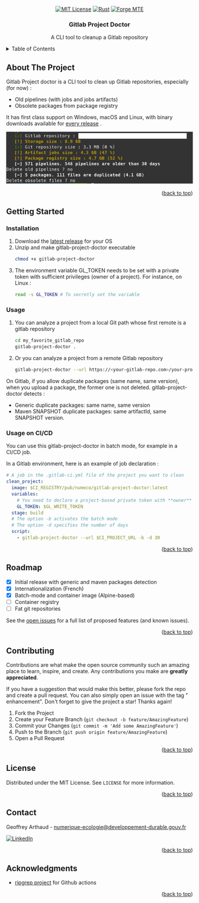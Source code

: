 <!-- Adapted from https://github.com/othneildrew/Best-README-Template/ -->

<!-- PROJECT LOGO -->
<div align="center">

[![MIT License][license-shield]][license-url]
[![Rust][Rust]][Rust-url]
[![Forge MTE][MTE]][MTE-url]

<h3 align="center">Gitlab Project Doctor</h3>

  <p align="center">
    A CLI tool to cleanup a Gitlab repository
    <br />
</p>
</div>



<!-- TABLE OF CONTENTS -->
<details>
  <summary>Table of Contents</summary>
  <ol>
    <li>
      <a href="#about-the-project">About The Project</a>
    </li>
    <li>
      <a href="#getting-started">Getting Started</a>
    </li>
    <li><a href="#roadmap">Roadmap</a></li>
    <li><a href="#contributing">Contributing</a></li>
    <li><a href="#license">License</a></li>
    <li><a href="#contact">Contact</a></li>
    <li><a href="#acknowledgments">Acknowledgments</a></li>
  </ol>
</details>



<!-- ABOUT THE PROJECT -->

## About The Project

Gitlab Project doctor is a CLI tool to clean up Gitlab repositories,
especially (for now) :

- Old pipelines (with jobs and jobs artifacts)
- Obsolete packages from package registry

It has first class support on Windows, macOS and Linux, with binary downloads
available
for [every release](https://github.com/geoffreyarthaud/gitlab-project-doctor/releases)
.

![Product Name Screen Shot][product-screenshot]

<p align="right">(<a href="#readme-top">back to top</a>)</p>

<!-- GETTING STARTED -->

## Getting Started

### Installation

1. Download
   the [latest release](https://github.com/geoffreyarthaud/gitlab-project-doctor/releases)
   for your OS
2. Unzip and make gitlab-project-doctor executable
   ```sh
   chmod +x gitlab-project-doctor
   ```
3. The environment variable GL_TOKEN needs to be set with a private token with
   sufficient privileges (owner of a project). For instance, on Linux :
    ```sh
    read -s GL_TOKEN # To secretly set the variable
    ```

### Usage

1. You can analyze a project from a local Git path whose first remote is a
   gitlab repository
    ```sh
    cd my_favorite_gitlab_repo
    gitlab-project-doctor .
    ```
2. Or you can analyze a project from a remote Gitlab repository
    ```sh
    gitlab-project-doctor --url https://<your-gitlab-repo.com>/your-project-path
    ```

On Gitlab, if you allow duplicate packages (same name, same version), when you
upload a package, the former one
is not deleted. gitlab-project-doctor detects :

- Generic duplicate packages: same name, same version
- Maven SNAPSHOT duplicate packages: same artifactId, same SNAPSHOT version.

### Usage on CI/CD

You can use this gitlab-project-doctor in batch mode, for example in a CI/CD job.

In a Gitlab environment, here is an example of job declaration :

```yaml
# A job in the .gitlab-ci.yml file of the project you want to clean
clean_project:
  image: $CI_REGISTRY/pub/numeco/gitlab-project-doctor:latest
  variables:
    # You need to declare a project-based private token with **owner** privilege
    GL_TOKEN: $GL_WRITE_TOKEN
  stage: build
  # The option -b activates the batch mode
  # The option -d specifies the number of days
  script:
    - gitlab-project-doctor --url $CI_PROJECT_URL -b -d 30
```
<p align="right">(<a href="#readme-top">back to top</a>)</p>

<!-- ROADMAP -->

## Roadmap

- [X] Initial release with generic and maven packages detection
- [X] Internationalization (French)
- [X] Batch-mode and container image (Alpine-based)
- [ ] Container registry
- [ ] Fat git repositories

See
the [open issues](https://github.com/geoffreyarthaud/gitlab-project-doctor/issues)
for a
full list of proposed features (and known issues).

<p align="right">(<a href="#readme-top">back to top</a>)</p>



<!-- CONTRIBUTING -->

## Contributing

Contributions are what make the open source community such an amazing place to
learn, inspire, and create. Any contributions you make are **greatly
appreciated**.

If you have a suggestion that would make this better, please fork the repo and
create a pull request. You can also simply open an issue with the tag "
enhancement".
Don't forget to give the project a star! Thanks again!

1. Fork the Project
2. Create your Feature Branch (`git checkout -b feature/AmazingFeature`)
3. Commit your Changes (`git commit -m 'Add some AmazingFeature'`)
4. Push to the Branch (`git push origin feature/AmazingFeature`)
5. Open a Pull Request

<p align="right">(<a href="#readme-top">back to top</a>)</p>



<!-- LICENSE -->

## License

Distributed under the MIT License. See `LICENSE` for more information.

<p align="right">(<a href="#readme-top">back to top</a>)</p>



<!-- CONTACT -->

## Contact

Geoffrey Arthaud - numerique-ecologie@developpement-durable.gouv.fr

[![LinkedIn][linkedin-shield]][linkedin-url]

<p align="right">(<a href="#readme-top">back to top</a>)</p>



<!-- ACKNOWLEDGMENTS -->

## Acknowledgments

* [ripgrep project](https://github.com/BurntSushi/ripgrep) for Github actions

<p align="right">(<a href="#readme-top">back to top</a>)</p>


<!-- MARKDOWN LINKS & IMAGES -->
<!-- https://www.markdownguide.org/basic-syntax/#reference-style-links -->

[license-shield]: https://img.shields.io/github/license/geoffreyarthaud/gitlab-project-doctor.svg?style=for-the-badge

[license-url]: https://github.com/geoffreyarthaud/gitlab-project-doctor/blob/master/LICENSE.txt

[linkedin-shield]: https://img.shields.io/badge/-LinkedIn-black.svg?style=for-the-badge&logo=linkedin&colorB=555

[linkedin-url]: https://linkedin.com/in/geoffreyarthaud

[product-screenshot]: docs_assets/gpd_screenshot.png

[Rust]: https://img.shields.io/badge/rust-000000?style=for-the-badge&logo=rust&logoColor=white

[Rust-url]: https://www.rust-lang.org/

[MTE]: https://img.shields.io/badge/forge%20MTE-0000?color=00008f&style=for-the-badge&logo=gitlab

[MTE-url]: https://gitlab-forge.din.developpement-durable.gouv.fr/pub/numeco/gitlab-project-doctor


